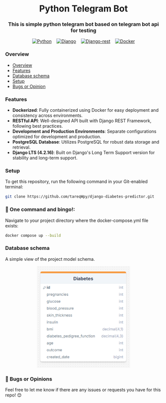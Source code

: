 <link rel="stylesheet" href="https://cdn.jsdelivr.net/gh/devicons/devicon@latest/devicon.min.css">
<h1 align="center">Python Telegram Bot</h1>
<h3 align="center">This is simple python telegram bot based on telegram bot api for testing</h3>

<p align="center" style="display:flex; gap:16px; justify-content:center; align-items:center">
<a href="https://www.python.org/" target="_blank"><img src="https://cdn.jsdelivr.net/gh/devicons/devicon@latest/icons/python/python-original-wordmark.svg" alt="Python" width="80px" height="80px"/></a>
<a href="https://www.djangoproject.com/" target="_blank"><img src="https://cdn.jsdelivr.net/gh/devicons/devicon@latest/icons/django/django-plain-wordmark.svg" alt="Django" width="80px" height="80px"/></a>
<a href="https://www.django-rest-framework.org/" target="_blank"><img src="https://cdn.jsdelivr.net/gh/devicons/devicon@latest/icons/djangorest/djangorest-original.svg" alt="Django-rest" width="100px" height="100px"/></a>
<a href="https://www.docker.com/" target="_blank">
<img src="https://cdn.jsdelivr.net/gh/devicons/devicon@latest/icons/docker/docker-original-wordmark.svg" alt="Docker" width="80px" height="80px"/></a>
</p>

### Overview

-   [Overview](#overview)
-   [Features](#features)
-   [Database schema](#database-schema)
-   [Setup](#setup)
-   [Bugs or Opinion](#bugs-or-opinion)

### Features

-   **Dockerized**: Fully containerized using Docker for easy deployment and consistency across environments.
-   **RESTful API**: Well-designed API built with Django REST Framework, following best practices.
-   **Development and Production Environments**: Separate configurations optimized for development and production.
-   **PostgreSQL Database**: Utilizes PostgreSQL for robust data storage and retrieval.
-   **Django LTS (4.2.16)**: Built on Django's Long Term Support version for stability and long-term support.

### Setup

To get this repository, run the following command in your Git-enabled terminal:

```bash
git clone https://github.com/tareqWpy/django-diabetes-predictor.git
```

### 🐳 One command and bingo!:

Navigate to your project directory where the docker-compose.yml file exists:

```bash
docker compose up --build
```

### Database schema

A simple view of the project model schema.

<p align="center">
<img src="./previews/models-schema.png" alt="database schema" width="300"/>
</p>

### 🐞 Bugs or Opinions

Feel free to let me know if there are any issues or requests you have for this repo! 😊
